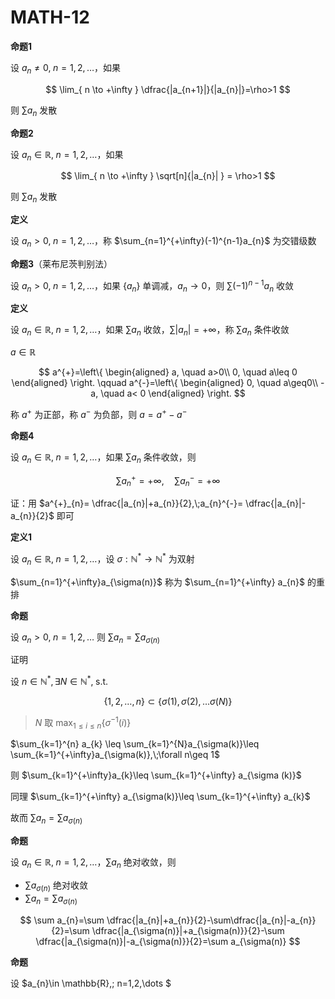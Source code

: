 # MATH-12

**命题1**

设 $a_{n}\neq 0,\; n=1,2,\dots$，如果

$$
\lim_{ n \to +\infty }  \dfrac{|a_{n+1}|}{|a_{n}|}=\rho>1
$$

则 $\sum a_{n}$ 发散

**命题2**

设 $a_{n}\in \mathbb{R},\;n=1,2,\dots$，如果

$$
\lim_{ n \to +\infty } \sqrt[n]{|a_{n}|  } = \rho>1
$$

则 $\sum a_{n}$ 发散

**定义**

设 $a_{n}>0,\;n=1,2,\dots$，称 $\sum_{n=1}^{+\infty}(-1)^{n-1}a_{n}$ 为交错级数

**命题3**（莱布尼茨判别法）

设 $a_{n}>0,\;n=1,2,\dots$，如果 $\{ a_{n} \}$ 单调减，$a_{n}\to 0$，则 $\sum(-1)^{n-1}a_{n}$ 收敛

**定义**

设 $a_{n}\in \mathbb{R},\; n=1,2,\dots$，如果 $\sum a_{n}$ 收敛，$\sum|a_{n}|=+\infty$，称 $\sum a_{n}$ 条件收敛

$a\in \mathbb{R}$

$$
a^{+}=\left\{
\begin{aligned}
a, \quad a>0\\
0, \quad a\leq 0
\end{aligned}
\right.
\qquad
a^{-}=\left\{
\begin{aligned}
0, \quad a\geq0\\
-a, \quad a< 0
\end{aligned}
\right.
$$

称 $a^{+}$ 为正部，称 $a^{-}$ 为负部，则 $a=a^{+}-a^{-}$

**命题4**

设 $a_{n}\in \mathbb{R},\;n=1,2,\dots$，如果 $\sum a_{n}$ 条件收敛，则

$$
\sum a_{n}^{+}=+\infty, \quad \sum a_{n}^{-}=+\infty
$$

证：用 $a^{+}_{n}= \dfrac{|a_{n}|+a_{n}}{2},\;a_{n}^{-}= \dfrac{|a_{n}|-a_{n}}{2}$ 即可

**定义1**

设 $a_{n}\in \mathbb{R},\;n=1,2,\dots$，设 $\sigma:\mathbb{N}^{*}\to \mathbb{N}^{*}$ 为双射

$\sum_{n=1}^{+\infty}a_{\sigma(n)}$ 称为 $\sum_{n=1}^{+\infty} a_{n}$ 的重排

**命题**

设 $a_{n}>0, \; n=1,2,\dots$ 则 $\sum a_{n}=\sum a_{\sigma(n)}$

证明

设 $n\in \mathbb{N}^{*},\exists N\in \mathbb{N}^{*},\;\text{s.t. }$

$$
\{1,2,\dots,n\}\subset\{ \sigma(1),\sigma(2),\dots \sigma(N) \}
$$

> $N$ 取 $\max_{1\leq i\leq n}\{ \sigma ^{-1} (i)\}$

$\sum_{k=1}^{n} a_{k} \leq \sum_{k=1}^{N}a_{\sigma(k)}\leq \sum_{k=1}^{+\infty}a_{\sigma(k)},\;\forall n\geq 1$

则 $\sum_{k=1}^{+\infty}a_{k}\leq \sum_{k=1}^{+\infty} a_{\sigma (k)}$

同理 $\sum_{k=1}^{+\infty} a_{\sigma(k)}\leq \sum_{k=1}^{+\infty} a_{k}$

故而 $\sum a_{n}=\sum a_{\sigma(n)}$

**命题**

设 $a_{n}\in \mathbb{R},\;n=1,2,\dots$，$\sum a_{n}$ 绝对收敛，则

- $\sum a_{\sigma(n)}$ 绝对收敛
- $\sum a_{n}=\sum a_{\sigma(n)}$

$$
\sum a_{n}=\sum \dfrac{|a_{n}|+a_{n}}{2}-\sum\dfrac{|a_{n}|-a_{n}}{2}=\sum \dfrac{|a_{\sigma(n)}|+a_{\sigma(n)}}{2}-\sum \dfrac{|a_{\sigma(n)}|-a_{\sigma(n)}}{2}=\sum a_{\sigma(n)}
$$

**命题**

设 $a_{n}\in \mathbb{R},\; n=1,2,\dots	$